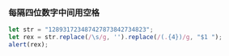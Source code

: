 ### 每隔四位数字中间用空格
```javascript
let str = "128931723487427873842734823";
let rex = str.replace(/\s/g, '').replace(/(.{4})/g, "$1 ");
alert(rex);
```